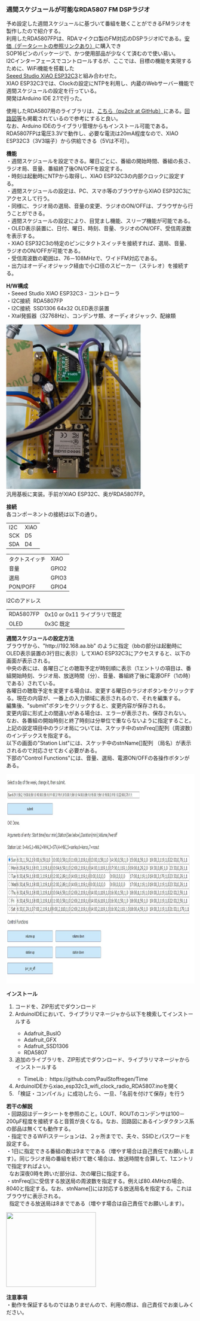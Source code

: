 <p><H3>週間スケジュールが可能なRDA5807 FM DSPラジオ</H3></p>
<p>
予め設定した週間スケジュールに基づいて番組を聴くことができるFMラジオを製作したので紹介する。<br>
利用したRDA5807FPは、RDAマイクロ製のFM対応のDSPラジオICである。<a href="https://www.aitendo.com/product/4797">安価（データシートの参照リンクあり）</a>に購入でき<br>
SOP16ピンのパッケージで、かつ使用部品が少なくて済むので使い易い。<br>
I2Cインターフェースでコントロールするが、ここでは、目標の機能を実現するために、WiFi機能を搭載した<br>
<a href="https://www.switch-science.com/products/8348">Seeed Studio XIAO ESP32C3</a>と組み合わせた。<br>
XIAO ESP32C3では、Clockの設定にNTPを利用し、内蔵のWebサーバー機能で週間スケジュールの設定を行っている。<br>
開発はArduino IDE 2.1で行った。<br>

使用したRDA5807用のライブラリは、<a href="https://github.com/pu2clr/RDA5807">こちら（pu2clr at GitHub）</a>にある。<a href="https://pu2clr.github.io/RDA5807/#schematic">回路図等</a>も掲載されているので参考にすると良い。<br>
なお、Arduino IDEのライブラリ管理からもインストール可能である。<br>
RDA5807FPは電圧3.3Vで動作し、必要な電流は20mA程度なので、XIAO ESP32C3（3V3端子）から供給できる（5Vは不可）。<br>
</p>

<p><strong>機能</strong><br>
 ・週間スケジュールを設定できる。曜日ごとに、番組の開始時間、番組の長さ、ラジオ局、音量、番組終了後ON/OFFを設定する。<br>
 ・時刻は起動時にNTPから取得し、XIAO ESP32C3の内部クロックに設定する。<br>
 ・週間スケジュールの設定は、PC、スマホ等のブラウザからXIAO ESP32C3にアクセスして行う。<br>
 ・同様に、ラジオ局の選局、音量の変更、ラジオのON/OFFは、ブラウザから行うことができる。<br>
 ・週間スケジュールの設定により、目覚まし機能、スリープ機能が可能である。<br>
 ・OLED表示装置に、日付、曜日、時刻、音量、ラジオのON/OFF、受信周波数を表示する。<br>
 ・XIAO ESP32C3の特定のピンにタクトスイッチを接続すれば、選局、音量、ラジオのON/OFFが可能である。<br>
 ・受信周波数の範囲は、76－108MHzで、ワイドFM対応である。<br>
 ・出力はオーディオジャック経由で小口径のスピーカー（ステレオ）を接続する。<br>
</p>
<p><strong>H/W構成</strong><br>
 ・Seeed Studio XIAO ESP32C3 - コントローラ<br>
 ・I2C接続&nbsp; RDA5807FP<br>
 ・I2C接続&nbsp; SSD1306 64x32 OLED表示装置<br>
 ・Xtal発振器（32768Hz）、コンデンサ類、オーディオジャック、配線類<br>
</p>
<p>
<img src="https://github.com/asmnoak/RDA5807_radio_ESP32C3_with_weekly_Schedule/blob/main/RDA5807_XIAO_ESP32C3_1.JPG" width="360" height="440"><br>
汎用基板に実装。手前がXIAO ESP32C、奥がRDA5807FP。
</p>
<p><strong>接続</strong><br>
各コンポーネントの接続は以下の通り。<br>
<p>
<table> 
<tr>
<td>I2C&nbsp;</td><td>XIAO</td>
</tr>
<tr>
<td>SCK</td><td>D5</td>
</tr>
<tr>
<td>SDA</td><td>D4</td>
</tr>
</table>
</p>
<p>
<table> 
<tr>
<td>タクトスイッチ</td><td>XIAO</td>
</tr>
<tr>
<td>音量</td><td>GPIO2</td>
</tr>
<tr>
<td>選局</td><td>GPIO3</td>
</tr>
<tr>
<td>PON/POFF</td><td>GPIO4</td>
</tr>
</table>
</p>
</p>
<p>
I2Cのアドレス
<table> 
<tr>
<td>RDA5807FP</td><td>0x10&nbsp;or&nbsp;0x11&nbsp;ライブラリで既定</td>
</tr>
<tr>
<td>OLED</td><td>0x3C&nbsp;既定</td>
</tr>
</table>
</p>
<p><strong>週間スケジュールの設定方法</strong><br>
ブラウザから、"http://192.168.aa.bb" のように指定（bbの部分は起動時にOLED表示装置の3行目に表示）してXIAO ESP32C3にアクセスすると、以下の画面が表示される。<br>
中央の表には、各曜日ごとの聴取予定が時刻順に表示（1エントリの項目は、番組開始時刻、ラジオ局、放送時間（分）、音量、番組終了後に電源OFF（1の時）である）されている。<br>
各曜日の聴取予定を変更する場合は、変更する曜日のラジオボタンをクリックする。現在の内容が、一番上の入力領域に表示されるので、それを編集する。<br>
編集後、"submit"ボタンをクリックすると、変更内容が保存される。<br>
変更内容に形式上の間違いがある場合は、エラーが表示され、保存されない。なお、各番組の開始時刻と終了時刻は分単位で重ならないように指定すること。<br>
上記の設定項目中のラジオ局については、スケッチ中のstnFreq[]配列（周波数）のインデックスを指定する。<br>
以下の画面の"Station List"には、スケッチ中のstnName[]配列 （局名）が表示されるので対応させておく必要がある。<br>
下部の"Control Functions"には、音量、選局、電源ON/OFFの各操作ボタンがある。
<p>
<img src="https://github.com/asmnoak/RDA5807_radio_ESP32C3_with_weekly_Schedule/blob/main/weekly_schedule.jpg" width="890" height="560"><br>
</p>

</p>
<p><strong>インストール</strong><br>
<ol>
<li>コードを、ZIP形式でダウンロード</li>
<li>ArduinoIDEにおいて、ライブラリマネージャから以下を検索してインストールする</li>
 <ul>
  <li>Adafruit_BusIO</li>
  <li>Adafruit_GFX</li>
  <li>Adafruit_SSD1306</li>
  <li>RDA5807</li>
 </ul>
<li>追加のライブラリを、ZIP形式でダウンロード、ライブラリマネージャからインストールする</li>
 <ul>
  <li>TimeLib&nbsp;:&nbsp; https://github.com/PaulStoffregen/Time</li>
 </ul>
<li>ArduinoIDEからxiao_esp32c3_wifi_clock_radio_RDA5807.inoを開く</li>
<li>「検証・コンパイル」に成功したら、一旦、「名前を付けて保存」を行う</li>
</ol>
</p>
<p><strong>若干の解説</strong><br>
・回路図はデータシートを参照のこと。LOUT、ROUTのコンデンサは100－200μF程度を接続すると音質が良くなる。なお、回路図にあるインダクタンス系の部品は無くても動作する。<br>
・指定できるWiFiステーションは、２ヶ所までで、夫々、SSIDとパスワードを設定する。<br>
・1日に指定できる番組の数は9までである（増やす場合は自己責任でお願いします）。同じラジオ局の番組を続けて聴く場合は、放送時間を合算して、1エントリで指定すればよい。<br>
&nbsp;&nbsp;なお深夜0時を跨いだ部分は、次の曜日に指定する。<br>
・stnFreq[]に受信する放送局の周波数を指定する。例えば80.4MHzの場合、8040と指定する。なお、stnName[]には対応する放送局名を指定する。これはブラウザに表示される。<br>
&nbsp;&nbsp;指定できる放送局は8までである（増やす場合は自己責任でお願いします）。<br>
<p>
<img src="./RDA5807_XIAO_PAD_2.jpg" width="240" height="200"><br>
</p>
</p>
<p><strong>注意事項</strong><br>
・動作を保証するものではありませんので、利用の際は、自己責任でお楽しみください。<br>
</p>
